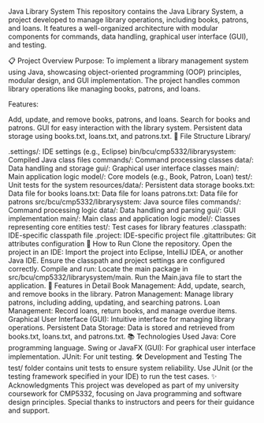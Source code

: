 Java Library System
This repository contains the Java Library System, a project developed to manage library operations, including books, patrons, and loans. It features a well-organized architecture with modular components for commands, data handling, graphical user interface (GUI), and testing.

📋 Project Overview
Purpose:
To implement a library management system using Java, showcasing object-oriented programming (OOP) principles, modular design, and GUI implementation. The project handles common library operations like managing books, patrons, and loans.

Features:

Add, update, and remove books, patrons, and loans.
Search for books and patrons.
GUI for easy interaction with the library system.
Persistent data storage using books.txt, loans.txt, and patrons.txt.
📂 File Structure
Library/

.settings/: IDE settings (e.g., Eclipse)
bin/bcu/cmp5332/librarysystem: Compiled Java class files
commands/: Command processing classes
data/: Data handling and storage
gui/: Graphical user interface classes
main/: Main application logic
model/: Core models (e.g., Book, Patron, Loan)
test/: Unit tests for the system
resources/data/: Persistent data storage
books.txt: Data file for books
loans.txt: Data file for loans
patrons.txt: Data file for patrons
src/bcu/cmp5332/librarysystem: Java source files
commands/: Command processing logic
data/: Data handling and parsing
gui/: GUI implementation
main/: Main class and application logic
model/: Classes representing core entities
test/: Test cases for library features
.classpath: IDE-specific classpath file
.project: IDE-specific project file
.gitattributes: Git attributes configuration
🔧 How to Run
Clone the repository.
Open the project in an IDE:
Import the project into Eclipse, IntelliJ IDEA, or another Java IDE.
Ensure the classpath and project settings are configured correctly.
Compile and run:
Locate the main package in src/bcu/cmp5332/librarysystem/main.
Run the Main.java file to start the application.
🌟 Features in Detail
Book Management:
Add, update, search, and remove books in the library.
Patron Management:
Manage library patrons, including adding, updating, and searching patrons.
Loan Management:
Record loans, return books, and manage overdue items.
Graphical User Interface (GUI):
Intuitive interface for managing library operations.
Persistent Data Storage:
Data is stored and retrieved from books.txt, loans.txt, and patrons.txt.
📚 Technologies Used
Java: Core programming language.
Swing or JavaFX (GUI): For graphical user interface implementation.
JUnit: For unit testing.
🛠️ Development and Testing
The test/ folder contains unit tests to ensure system reliability.
Use JUnit (or the testing framework specified in your IDE) to run the test cases.
✨ Acknowledgments
This project was developed as part of my university coursework for CMP5332, focusing on Java programming and software design principles. Special thanks to instructors and peers for their guidance and support.
